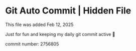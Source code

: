 # Git Auto Commit | Hidden File

This file was added Feb 12, 2025

Just for fun and keeping my daily git commit active 🤪

commit number: 2756805
